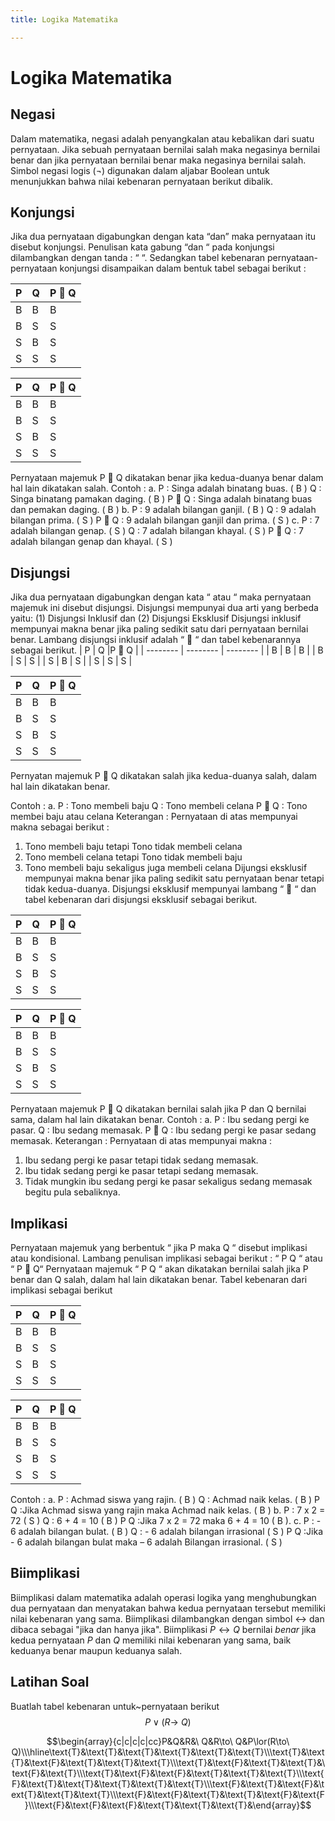 ```yaml
---
title: Logika Matematika

---
```


# Logika Matematika

## Negasi
Dalam matematika, negasi adalah penyangkalan atau kebalikan dari suatu pernyataan. Jika sebuah pernyataan bernilai salah maka negasinya bernilai benar dan jika pernyataan bernilai benar maka negasinya bernilai salah. Simbol negasi logis (¬) digunakan dalam aljabar Boolean untuk menunjukkan bahwa nilai kebenaran pernyataan berikut dibalik. 
## Konjungsi
Jika dua pernyataan digabungkan dengan kata “dan” maka pernyataan itu
disebut konjungsi. Penulisan kata gabung “dan “ pada konjungsi dilambangkan
dengan tanda : “ “. Sedangkan tabel kebenaran pernyataan-pernyataan
konjungsi disampaikan dalam bentuk tabel sebagai berikut : 


| P | Q |P  Q |
| -------- | -------- | -------- |
|   B  | B     | B     |
|   B  | S     | S     | 
|   S  | B     | S     |
|   S  | S     | S     |

| P | Q |P  Q |
| -------- | -------- | -------- |
|   B  | B     | B     |
|   B  | S     | S     | 
|   S  | B     | S     |
|   S  | S     | S     |

Pernyataan majemuk P  Q dikatakan benar jika kedua-duanya benar dalam
hal lain dikatakan salah.
Contoh :
a. P : Singa adalah binatang buas. ( B )
Q : Singa binatang pamakan daging. ( B )
 P  Q : Singa adalah binatang buas dan pemakan daging. ( B )
b. P : 9 adalah bilangan ganjil. ( B )
Q : 9 adalah bilangan prima. ( S )
 P  Q : 9 adalah bilangan ganjil dan prima. ( S )
c. P : 7 adalah bilangan genap. ( S )
Q : 7 adalah bilangan khayal. ( S )
 P  Q : 7 adalah bilangan genap dan khayal. ( S )
## Disjungsi
Jika dua pernyataan digabungkan dengan kata “ atau “ maka pernyataan
majemuk ini disebut disjungsi. Disjungsi mempunyai dua arti yang
berbeda yaitu: (1) Disjungsi Inklusif dan (2) Disjungsi Eksklusif
Disjungsi inklusif mempunyai makna benar jika paling sedikit satu dari
pernyataan bernilai benar.
Lambang disjungsi inklusif adalah “  “ dan tabel kebenarannya sebagai
berikut.
| P | Q |P  Q |
| -------- | -------- | -------- |
|   B  | B     | B     |
|   B  | S     | S     | 
|   S  | B     | S     |
|   S  | S     | S     |

| P | Q |P  Q |
| -------- | -------- | -------- |
|   B  | B     | B     |
|   B  | S     | S     | 
|   S  | B     | S     |
|   S  | S     | S     |

Pernyatan majemuk P  Q dikatakan salah jika kedua-duanya salah, dalam
hal lain dikatakan benar.

Contoh :
a. P : Tono membeli baju
Q : Tono membeli celana
 P  Q : Tono membei baju atau celana
Keterangan :
Pernyataan di atas mempunyai makna sebagai berikut :
1. Tono membeli baju tetapi Tono tidak membeli celana
2. Tono membeli celana tetapi Tono tidak membeli baju
3. Tono membeli baju sekaligus juga membeli celana
Dijungsi eksklusif mempunyai makna benar jika paling sedikit satu
pernyataan benar tetapi tidak kedua-duanya.
Disjungsi eksklusif mempunyai lambang “  “ dan tabel kebenaran dari
disjungsi eksklusif sebagai berikut.

| P | Q |P  Q |
| -------- | -------- | -------- |
|   B  | B     | B     |
|   B  | S     | S     | 
|   S  | B     | S     |
|   S  | S     | S     |


| P | Q |P  Q |
| -------- | -------- | -------- |
|   B  | B     | B     |
|   B  | S     | S     | 
|   S  | B     | S     |
|   S  | S     | S     |

Pernyataan majemuk P  Q dikatakan bernilai salah jika P dan Q bernilai
sama, dalam hal lain dikatakan benar.
Contoh :
a. P : Ibu sedang pergi ke pasar.
Q : Ibu sedang memasak.
 P  Q : Ibu sedang pergi ke pasar sedang memasak.
Keterangan :
Pernyataan di atas mempunyai makna :
1. Ibu sedang pergi ke pasar tetapi tidak sedang memasak.
2. Ibu tidak sedang pergi ke pasar tetapi sedang memasak.
3. Tidak mungkin ibu sedang pergi ke pasar sekaligus sedang
memasak begitu pula sebaliknya.
## Implikasi
Pernyataan majemuk yang berbentuk “ jika P maka Q “ disebut implikasi atau
kondisional. Lambang penulisan implikasi sebagai berikut :
“ P Q “ atau “ P  Q“
Pernyataan majemuk “ P Q “ akan dikatakan bernilai salah jika P benar
dan Q salah, dalam hal lain dikatakan benar.
Tabel kebenaran dari implikasi sebagai berikut 


| P | Q |P  Q |
| -------- | -------- | -------- |
|   B  | B     | B     |
|   B  | S     | S     | 
|   S  | B     | S     |
|   S  | S     | S     |


| P | Q |P  Q |
| -------- | -------- | -------- |
|   B  | B     | B     |
|   B  | S     | S     | 
|   S  | B     | S     |
|   S  | S     | S     |

Contoh :
a. P : Achmad siswa yang rajin. ( B )
Q : Achmad naik kelas. ( B )
 P Q :Jika Achmad siswa yang rajin maka Achmad
 naik kelas. ( B )
b. P : 7 x 2 = 72 ( S )
Q : 6 + 4 = 10 ( B )
 P Q :Jika 7 x 2 = 72 maka 6 + 4 = 10 ( B ).
c. P : - 6 adalah bilangan bulat. ( B )
Q : - 6 adalah bilangan irrasional ( S )
 P Q :Jika - 6 adalah bilangan bulat maka – 6 adalah
 Bilangan irrasional. ( S ) 
 
 ## Biimplikasi
 Biimplikasi dalam matematika adalah operasi logika yang menghubungkan dua pernyataan dan menyatakan bahwa kedua pernyataan tersebut memiliki nilai kebenaran yang sama. Biimplikasi dilambangkan dengan simbol $\leftrightarrow$ dan dibaca sebagai "jika dan hanya jika". Biimplikasi $P \leftrightarrow Q$ bernilai *benar* jika kedua pernyataan $P$ dan $Q$ memiliki nilai kebenaran yang sama, baik keduanya benar maupun keduanya salah.
 
 
 ## Latihan Soal

Buatlah tabel kebenaran untuk~pernyataan berikut $$P\lor(R\to\ Q)$$

$$\begin{array}{c|c|c|c|cc}P&Q&R&\ Q&R\to\ Q&P\lor(R\to\ Q)\\\hline\text{Т}&\text{Т}&\text{Т}&\text{T}&\text{T}&\text{T}\\\text{Т}&\text{Т}&\text{F}&\text{T}&\text{T}&\text{T}\\\text{T}&\text{F}&\text{T}&\text{T}&\text{F}&\text{T}\\\text{T}&\text{F}&\text{F}&\text{T}&\text{T}&\text{T}\\\text{F}&\text{T}&\text{T}&\text{T}&\text{T}&\text{T}\\\text{F}&\text{T}&\text{F}&\text{T}&\text{T}&\text{T}\\\text{F}&\text{F}&\text{T}&\text{T}&\text{F}&\text{F}\\\text{F}&\text{F}&\text{F}&\text{T}&\text{T}&\text{T}&\end{array}$$
